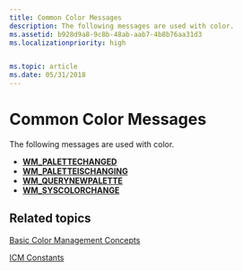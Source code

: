 ```yaml
---
title: Common Color Messages
description: The following messages are used with color.
ms.assetid: b928d9a8-9c8b-48ab-aab7-4b8b76aa31d3
ms.localizationpriority: high


ms.topic: article
ms.date: 05/31/2018
---
```


# Common Color Messages

The following messages are used with color.

-   [**WM\_PALETTECHANGED**](/windows/win32/gdi/wm-palettechanged)
-   [**WM\_PALETTEISCHANGING**](/windows/win32/gdi/wm-paletteischanging)
-   [**WM\_QUERYNEWPALETTE**](/windows/win32/gdi/wm-querynewpalette)
-   [**WM\_SYSCOLORCHANGE**](/windows/win32/gdi/wm-syscolorchange)

## Related topics

<dl> <dt>

[Basic Color Management Concepts](basic-color-management-concepts.md)
</dt> <dt>

[ICM Constants](wcs-constants.md)
</dt> </dl>

 

 
